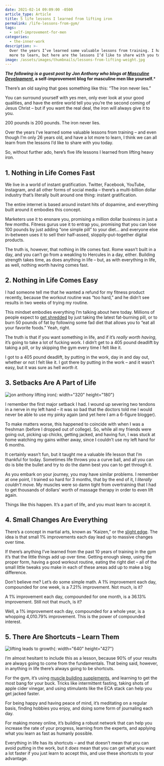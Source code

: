 ```yaml
---
date: 2021-02-14 09:09:00 -0500
article_type: Article
title: 5 life lessons I learned from lifting iron
permalink: /life-lessons-from-gym/
tags:
  - self-improvement-for-men
categories:
  - the-inner-work
description: >-
  Over the years I’ve learned some valuable lessons from training. I have a lot
  more to learn, but here are the lessons I’d like to share with you today.
image: /assets/images/thumbnails/lessons-from-lifting-weight.jpg
---
```

***The following is a guest post by Jon Anthony who blogs at [Masculine Development](https://www.masculinedevelopment.com/)*, a self-improvement blog for masculine men like yourself.**\*

There’s an old saying that goes something like this: “The iron never lies.”

You can surround yourself with yes men, only ever look at your good qualities, and have the entire world tell you you’re the second coming of Jesus Christ – but if you want the real deal, the iron will always give it to you.

200 pounds is 200 pounds. The iron never lies.

Over the years I’ve learned some valuable lessons from training – and even though I’m only 26 years old, and have a lot more to learn, I think we can all learn from the lessons I’d like to share with you today.

So, without further ado, here’s five life lessons I learned from lifting heavy iron.

## **1\. Nothing in Life Comes Fast**

We live in a world of instant gratification. Twitter, Facebook, YouTube, Instagram, and all other forms of social media – there’s a multi-billion dollar industry that’s literally built around one thing: instant gratification.

The entire internet is based around instant hits of dopamine, and everything built around it embodies this concept.

Marketers use it to ensnare you, promising a million dollar business in just a few months. Fitness gurus use it to entrap you, promising that you can lose 100 pounds by just adding “one simple pill” to your diet… and everyone else in-between uses it to sell their half-assed, sloppily-put-together digital products.

The truth is, however, that nothing in life comes fast. Rome wasn’t built in a day, and you can’t go from a weakling to Hercules in a day, either. Building strength takes time, as does anything in life – but, as with everything in life, as well, nothing worth having comes fast.

## **2\. Nothing in Life Comes Easy**

I had someone tell me that he wanted a refund for my fitness product recently, because the workout routine was “too hard,” and he didn’t see results in two weeks of trying my routine.

This mindset embodies everything I’m talking about here today. Millions of people expect to [get shredded](https://www.masculinedevelopment.com/6-tips-how-to-shred-body-fat/) by just taking the latest fat-burning pill, or to burn 50 pounds of fat by following some fad diet that allows you to “eat all your favorite foods.” Yeah, right.

The truth is that if you want something in life, and if it’s *really worth having*, it’s going to take a lot of fucking work. I didn’t get to a 405 pound deadlift by taking a pill, or by skipping the gym every time I felt like it.

I got to a 405 pound deadlift, by putting in the work, day in and day out, whether or not I felt like it. I got there by putting in the work – and it wasn’t easy, but it was sure as hell *worth it.*

## **3\. Setbacks Are A Part of Life**

![jon anthony lifting iron](/assets/images/posts/2021/lessons-from-setbacks-in-life-1.jpg "jon anthony lifting iron"){: width="320" height="180"}

I remember the first major setback I had. I wound up severing two tendons in a nerve in my left hand – it was so bad that the doctors told me I would never be able to use my pinky again (and yet here I am a 6-figure blogger).

To make matters worse, this happened to coincide with when I was a freshman (before I dropped out of college). So, while all my friends were going out, picking up chicks, getting jacked, and having fun, I was stuck at home watching my gains wither away, since I couldn’t use my left hand for 6 months.

It certainly wasn’t fun, but it taught me a valuable life lesson that I’m thankful for today. Sometimes life throws you a curve ball, and all you can do is bite the bullet and try to do the damn best you can to get through it.

As you embark on your journey, you may have similar problems. I remember at one point, I trained so hard for 3 months, that by the end of it, I *literally couldn’t move.* My muscles were so damn tight from overtraining that I had to get thousands of dollars’ worth of massage therapy in order to even lift again.

Things like this happen. It’s a part of life, and you must learn to accept it.

## **4\. Small Changes Are Everything**

There’s a concept in martial arts, known as “Kaizen,” or the [slight edge](https://www.masculinedevelopment.com/slight-edge-will-transform-life/). The idea is that small 1% improvements each day lead up to massive changes over time.

If there’s anything I’ve learned from the past 10 years of training in the gym it’s that the little things add up over time. Getting enough sleep, using the proper form, having a good workout routine, eating the right diet – all of the small little tweaks you make in each of these areas add up to make a big difference.

Don’t believe me? Let’s do some simple math. A 1% improvement each day, compounded for one week, is a 7.21% improvement. Not much, is it?

A 1% improvement each day, compounded for one month, is a 36.13% improvement. Still not that much, is it?

Well, a 1% improvement each day, compounded for a whole year, is a whopping 4,010.79% improvement. This is the power of compounded interest.

## **5\. There Are Shortcuts – Learn Them**

![lifting leads to growth](/assets/images/posts/2021/lessons-from-small-improvements.jpg "lifting leads to growth"){: width="640" height="427"}

I’m almost hesitant to include this as a lesson, because 90% of your results are always going to come from the fundamentals. That being said, however, in anything in life there’s always going to be shortcuts.

For the gym, it’s using [muscle building supplements](https://www.masculinedevelopment.com/4-fundamental-supplements-building-muscle/), and learning to get the most bang for your buck. Tricks like intermittent fasting, taking shots of apple cider vinegar, and using stimulants like the ECA stack can help you get jacked faster.

For being happy and having peace of mind, it’s meditating on a regular basis, finding hobbies you enjoy, and doing some form of journaling each day.

For making money online, it’s building a robust network that can help you increase the rate of your progress, learning from the experts, and applying what you learn as fast as humanly possible.

Everything in life has its shortcuts – and that doesn’t mean that you can avoid putting in the work, but it *does* mean that you can get what you want a lot faster if you just learn to accept this, and use these shortcuts to your advantage.